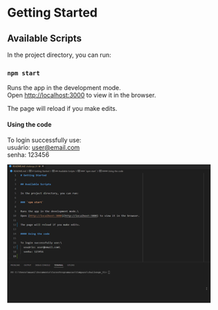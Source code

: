 # Getting Started

## Available Scripts

In the project directory, you can run:

### `npm start`

Runs the app in the development mode.\
Open [http://localhost:3000](http://localhost:3000) to view it in the browser.

The page will reload if you make edits.

#### Using the code

To login successfully use:\
  usuário: user@email.com\
  senha: 123456

<p aligh="center">
  <img width="470" src="src/assets/to_readme/modo_de_uso.gif" alt="" />
</p>
